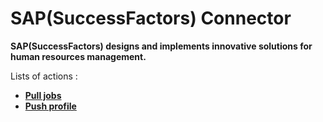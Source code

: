 # SAP(SuccessFactors) Connector
**SAP(SuccessFactors) designs and implements innovative solutions for human resources management.**

Lists of actions :
* [**Pull jobs**](docs/pull_jobs.md)
* [**Push profile**](docs/push_profile.md)
